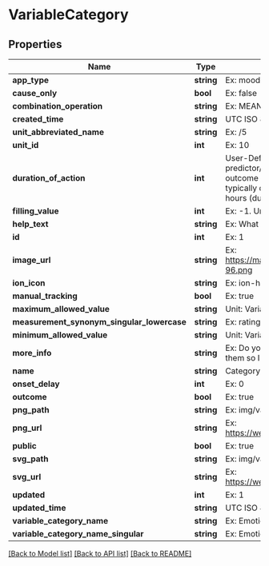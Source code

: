 # VariableCategory

## Properties
Name | Type | Description | Notes
------------ | ------------- | ------------- | -------------
**app_type** | **string** | Ex: mood | [optional] 
**cause_only** | **bool** | Ex: false | [optional] 
**combination_operation** | **string** | Ex: MEAN | [optional] 
**created_time** | **string** | UTC ISO 8601 YYYY-MM-DDThh:mm:ss | [optional] 
**unit_abbreviated_name** | **string** | Ex: /5 | [optional] 
**unit_id** | **int** | Ex: 10 | [optional] 
**duration_of_action** | **int** | User-Defined Variable Setting: The amount of time over which a predictor/stimulus event can exert an observable influence on an outcome variable value. For instance, aspirin (stimulus/predictor) typically decreases headache severity for approximately four hours (duration of action) following the onset delay.  Unit: Seconds | [optional] 
**filling_value** | **int** | Ex: -1. Unit: Variable category default unit. | [optional] 
**help_text** | **string** | Ex: What emotion do you want to rate? | [optional] 
**id** | **int** | Ex: 1 | [optional] 
**image_url** | **string** | Ex: https://maxcdn.icons8.com/Color/PNG/96/Cinema/theatre_mask-96.png | [optional] 
**ion_icon** | **string** | Ex: ion-happy-outline | [optional] 
**manual_tracking** | **bool** | Ex: true | [optional] 
**maximum_allowed_value** | **string** | Unit: Variable category default unit. | [optional] 
**measurement_synonym_singular_lowercase** | **string** | Ex: rating | [optional] 
**minimum_allowed_value** | **string** | Unit: Variable category default unit. | [optional] 
**more_info** | **string** | Ex: Do you have any emotions that fluctuate regularly?  If so, add them so I can try to determine which factors are influencing them. | [optional] 
**name** | **string** | Category name | 
**onset_delay** | **int** | Ex: 0 | [optional] 
**outcome** | **bool** | Ex: true | [optional] 
**png_path** | **string** | Ex: img/variable_categories/emotions.png | [optional] 
**png_url** | **string** | Ex: https://web.quantimo.do/img/variable_categories/emotions.png | [optional] 
**public** | **bool** | Ex: true | [optional] 
**svg_path** | **string** | Ex: img/variable_categories/emotions.svg | [optional] 
**svg_url** | **string** | Ex: https://web.quantimo.do/img/variable_categories/emotions.svg | [optional] 
**updated** | **int** | Ex: 1 | [optional] 
**updated_time** | **string** | UTC ISO 8601 YYYY-MM-DDThh:mm:ss | [optional] 
**variable_category_name** | **string** | Ex: Emotions, Treatments, Symptoms... | [optional] 
**variable_category_name_singular** | **string** | Ex: Emotion | [optional] 

[[Back to Model list]](../../README.md#documentation-for-models) [[Back to API list]](../../README.md#documentation-for-api-endpoints) [[Back to README]](../../README.md)
